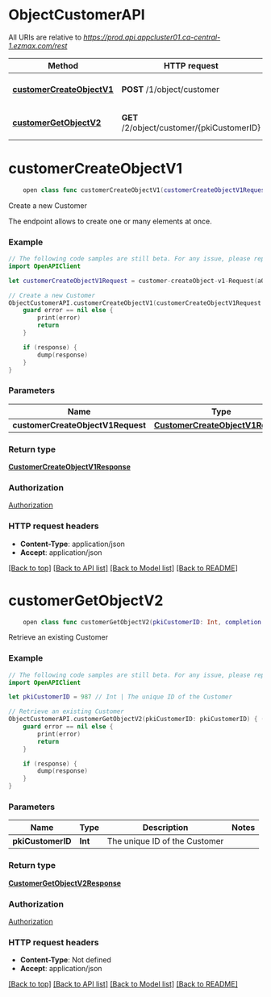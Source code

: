 # ObjectCustomerAPI

All URIs are relative to *https://prod.api.appcluster01.ca-central-1.ezmax.com/rest*

Method | HTTP request | Description
------------- | ------------- | -------------
[**customerCreateObjectV1**](ObjectCustomerAPI.md#customercreateobjectv1) | **POST** /1/object/customer | Create a new Customer
[**customerGetObjectV2**](ObjectCustomerAPI.md#customergetobjectv2) | **GET** /2/object/customer/{pkiCustomerID} | Retrieve an existing Customer


# **customerCreateObjectV1**
```swift
    open class func customerCreateObjectV1(customerCreateObjectV1Request: CustomerCreateObjectV1Request, completion: @escaping (_ data: CustomerCreateObjectV1Response?, _ error: Error?) -> Void)
```

Create a new Customer

The endpoint allows to create one or many elements at once.

### Example
```swift
// The following code samples are still beta. For any issue, please report via http://github.com/OpenAPITools/openapi-generator/issues/new
import OpenAPIClient

let customerCreateObjectV1Request = customer-createObject-v1-Request(aObjCustomer: [customer-RequestCompound()]) // CustomerCreateObjectV1Request | 

// Create a new Customer
ObjectCustomerAPI.customerCreateObjectV1(customerCreateObjectV1Request: customerCreateObjectV1Request) { (response, error) in
    guard error == nil else {
        print(error)
        return
    }

    if (response) {
        dump(response)
    }
}
```

### Parameters

Name | Type | Description  | Notes
------------- | ------------- | ------------- | -------------
 **customerCreateObjectV1Request** | [**CustomerCreateObjectV1Request**](CustomerCreateObjectV1Request.md) |  | 

### Return type

[**CustomerCreateObjectV1Response**](CustomerCreateObjectV1Response.md)

### Authorization

[Authorization](../README.md#Authorization)

### HTTP request headers

 - **Content-Type**: application/json
 - **Accept**: application/json

[[Back to top]](#) [[Back to API list]](../README.md#documentation-for-api-endpoints) [[Back to Model list]](../README.md#documentation-for-models) [[Back to README]](../README.md)

# **customerGetObjectV2**
```swift
    open class func customerGetObjectV2(pkiCustomerID: Int, completion: @escaping (_ data: CustomerGetObjectV2Response?, _ error: Error?) -> Void)
```

Retrieve an existing Customer



### Example
```swift
// The following code samples are still beta. For any issue, please report via http://github.com/OpenAPITools/openapi-generator/issues/new
import OpenAPIClient

let pkiCustomerID = 987 // Int | The unique ID of the Customer

// Retrieve an existing Customer
ObjectCustomerAPI.customerGetObjectV2(pkiCustomerID: pkiCustomerID) { (response, error) in
    guard error == nil else {
        print(error)
        return
    }

    if (response) {
        dump(response)
    }
}
```

### Parameters

Name | Type | Description  | Notes
------------- | ------------- | ------------- | -------------
 **pkiCustomerID** | **Int** | The unique ID of the Customer | 

### Return type

[**CustomerGetObjectV2Response**](CustomerGetObjectV2Response.md)

### Authorization

[Authorization](../README.md#Authorization)

### HTTP request headers

 - **Content-Type**: Not defined
 - **Accept**: application/json

[[Back to top]](#) [[Back to API list]](../README.md#documentation-for-api-endpoints) [[Back to Model list]](../README.md#documentation-for-models) [[Back to README]](../README.md)

